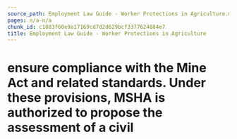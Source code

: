 ```yaml
---
source_path: Employment Law Guide - Worker Protections in Agriculture.md
pages: n/a-n/a
chunk_id: c1083f60e9a17169cd7d2d629bcf3377624884e7
title: Employment Law Guide - Worker Protections in Agriculture
---
```

# ensure compliance with the Mine Act and related standards. Under these provisions, MSHA is authorized to propose the assessment of a civil
